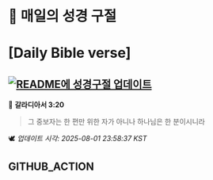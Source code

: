 # 🙏 매일의 성경 구절
# [Daily Bible verse]
## [![README에 성경구절 업데이트](https://github.com/DONGSUKA/first_test/actions/workflows/update-readme-bible.yml/badge.svg)](https://github.com/DONGSUKA/first_test/actions/workflows/update-readme-bible.yml)
<!-- START_BIBLE_VERSE -->
📖 **갈라디아서 3:20**
> 그 중보자는 한 편만 위한 자가 아니나 하나님은 한 분이시니라

🕊️ _업데이트 시각: 2025-08-01 23:58:37 KST_
  <!-- END_BIBLE_VERSE -->
## GITHUB_ACTION

